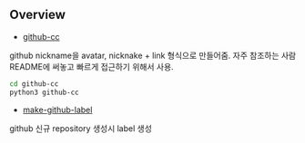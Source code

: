 ## Overview 

- [github-cc](https://github.com/rookedsysc/python-utils/blob/main/github-cc/github-cc.py)

github nickname을 avatar, nicknake + link 형식으로 만들어줌. 자주 참조하는 사람 README에 써놓고 빠르게 접근하기 위해서 사용.

```bash
cd github-cc
python3 github-cc
```

- [make-github-label](https://github.com/rookedsysc/python-utils/tree/main/make-github-label)

github 신규 repository 생성시 label 생성

